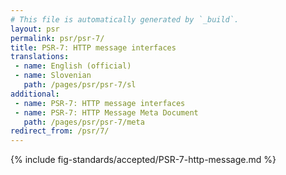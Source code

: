 ```yaml
---
# This file is automatically generated by `_build`.
layout: psr
permalink: psr/psr-7/
title: PSR-7: HTTP message interfaces
translations:
 - name: English (official)
 - name: Slovenian
   path: /pages/psr/psr-7/sl
additional:
 - name: PSR-7: HTTP message interfaces
 - name: PSR-7: HTTP Message Meta Document
   path: /pages/psr/psr-7/meta
redirect_from: /psr/7/
---
```


{% include fig-standards/accepted/PSR-7-http-message.md %}